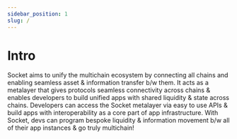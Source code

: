 ```yaml
---
sidebar_position: 1
slug: /
---
```


# Intro

Socket aims to unify the multichain ecosystem by connecting all chains and enabling seamless asset & information transfer b/w them. It acts as a metalayer that gives protocols seamless connectivity across chains & enables developers to build unified apps with shared liquidity & state across chains.
Developers can access the Socket metalayer via easy to use APIs & build apps with interoperability as a core part of app infrastructure. With Socket, devs can program bespoke liquidity & information movement b/w all of their app instances & go truly multichain!
